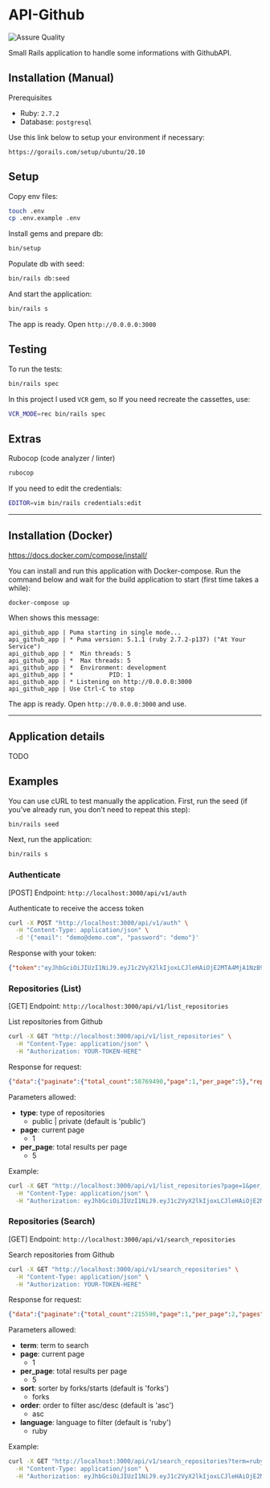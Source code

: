 # API-Github

![Assure Quality](https://github.com/marlosirapuan/rails-api-github/workflows/Assure%20Quality/badge.svg)

Small Rails application to handle some informations with GithubAPI.

## Installation (Manual)

Prerequisites
* Ruby: `2.7.2`
* Database: `postgresql`

Use this link below to setup your environment if necessary:
```
https://gorails.com/setup/ubuntu/20.10
```

## Setup

Copy env files:
```sh
touch .env
cp .env.example .env
```

Install gems and prepare db:
```sh
bin/setup
```

Populate db with seed:
```sh
bin/rails db:seed
```

And start the application:
```sh
bin/rails s
```

The app is ready. Open `http://0.0.0.0:3000`

## Testing

To run the tests:
```sh
bin/rails spec
```

In this project I used `VCR` gem, so If you need recreate the cassettes, use:
```sh
VCR_MODE=rec bin/rails spec
```

## Extras

Rubocop (code analyzer / linter)
```sh
rubocop
```

If you need to edit the credentials:
```sh
EDITOR=vim bin/rails credentials:edit
```

---

## Installation (Docker)

https://docs.docker.com/compose/install/

You can install and run this application with Docker-compose. Run the command below and wait for the build application to start (first time takes a while):
```
docker-compose up
```

When shows this message:
```
api_github_app | Puma starting in single mode...
api_github_app | * Puma version: 5.1.1 (ruby 2.7.2-p137) ("At Your Service")
api_github_app | *  Min threads: 5
api_github_app | *  Max threads: 5
api_github_app | *  Environment: development
api_github_app | *          PID: 1
api_github_app | * Listening on http://0.0.0.0:3000
api_github_app | Use Ctrl-C to stop
```

The app is ready. Open `http://0.0.0.0:3000` and use.

---

## Application details

TODO

## Examples

You can use cURL to test manually the application. First, run the seed (if you’ve already run, you don’t need to repeat this step):

```sh
bin/rails seed
```

Next, run the application:
```sh
bin/rails s
```

### Authenticate

[POST] Endpoint: `http://localhost:3000/api/v1/auth`

Authenticate to receive the access token
```sh
curl -X POST "http://localhost:3000/api/v1/auth" \
  -H "Content-Type: application/json" \
  -d '{"email": "demo@demo.com", "password": "demo"}'
```

Response with your token:
```json
{"token":"eyJhbGciOiJIUzI1NiJ9.eyJ1c2VyX2lkIjoxLCJleHAiOjE2MTA4MjA1NzB9.EWFWXXbTpUbHFLRuaw4uR5-eLDXt7VjFBmmnMoMBORg"}
```

### Repositories (List)

[GET] Endpoint: `http://localhost:3000/api/v1/list_repositories`

List repositories from Github

```sh
curl -X GET "http://localhost:3000/api/v1/list_repositories" \
  -H "Content-Type: application/json" \
  -H "Authorization: YOUR-TOKEN-HERE"
```

Response for request:
```json
{"data":{"paginate":{"total_count":58769490,"page":1,"per_page":5},"repositories":[{"name":"X140Yu/Developing_iOS_8_Apps_With_Swift","description":"Stanford 公开课，Developing iOS 8 Apps with Swift 字幕翻译","stars":2700,"forks":502,"author":"X140Yu"},{"name":"ocombe/ocLazyLoad","description":"Lazy load modules \u0026 components in AngularJS","stars":2667,"forks":540,"author":"ocombe"},{"name":"beworker/pinned-section-listview","description":"Easy to use ListView with pinned sections for Android.","stars":2631,"forks":847,"author":"beworker"},{"name":"nitin42/react-imgpro","description":"📷  Image Processing Component for React","stars":2156,"forks":105,"author":"nitin42"},{"name":"nicolaschengdev/WYPopoverController","description":"WYPopoverController is for the presentation of content in popover on iPhone / iPad devices. Very customizable.","stars":1971,"forks":381,"author":"nicolaschengdev"}]}}
```

Parameters allowed:
- **type**: type of repositories
  - public | private (default is 'public')
- **page**: current page
  - 1
- **per_page**: total results per page
  - 5

Example:
```sh
curl -X GET "http://localhost:3000/api/v1/list_repositories?page=1&per_page=10" \
  -H "Content-Type: application/json" \
  -H "Authorization: eyJhbGciOiJIUzI1NiJ9.eyJ1c2VyX2lkIjoxLCJleHAiOjE2MTA4MjA1NzB9.EWFWXXbTpUbHFLRuaw4uR5-eLDXt7VjFBmmnMoMBORg"
```

### Repositories (Search)

[GET] Endpoint: `http://localhost:3000/api/v1/search_repositories`

Search repositories from Github

```sh
curl -X GET "http://localhost:3000/api/v1/search_repositories" \
  -H "Content-Type: application/json" \
  -H "Authorization: YOUR-TOKEN-HERE"
```

Response for request:
```json
{"data":{"paginate":{"total_count":215590,"page":1,"per_page":2,"pages":107795},"repositories":[{"name":"typedruby/typedruby","description":"Gradual static typing for Ruby","stars":104,"forks":0,"author":"typedruby"},{"name":"kyrylo/system_browser_client","description":"Ruby code browser","stars":61,"forks":4,"author":"kyrylo"}]}}
```

Parameters allowed:
- **term**: term to search
- **page**: current page
  - 1
- **per_page**: total results per page
  - 5
- **sort**: sorter by forks/starts (default is 'forks')
  - forks
- **order**: order to filter asc/desc (default is 'asc')
  - asc
- **language**: language to filter (default is 'ruby')
  - ruby

Example:
```sh
curl -X GET "http://localhost:3000/api/v1/search_repositories?term=ruby&page=1&per_page=2" \
  -H "Content-Type: application/json" \
  -H "Authorization: eyJhbGciOiJIUzI1NiJ9.eyJ1c2VyX2lkIjoxLCJleHAiOjE2MTA4NTY1MTZ9.Eb1sJjagX3q8tlixl9Lnbuivu6jH3LL7gfDM4_7mwGI"
```

